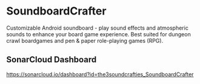 # SoundboardCrafter

Customizable Android soundboard - play sound effects and atmospheric sounds to enhance your board
game experience. Best suited for dungeon crawl boardgames and pen & paper role-playing games (RPG).

## SonarCloud Dashboard
https://sonarcloud.io/dashboard?id=the3soundcrafties_SoundboardCrafter
